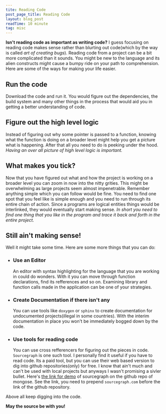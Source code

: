 ```yaml
---
tite: Reading Code
post_page_title: Reading Code
layout: blog_post
readTime: 10 minute
tag: misc
---
```


**Isn't reading code as important as writing code?** I guess focusing on reading code makes sense rather than blurting out code(which by the way is called *art of creating bugs*). Reading code from a project can be a bit more complicated than it sounds. You might be new to the language and its alien constructs might cause a bumpy ride on your path to comprehension.  Here are some of the ways for making your life easier.

## Run the code
Download the code and run it. You would figure out the dependencies, the build system and many other things in the process that would aid you in getting a better understanding of code.

## Figure out the high level logic
Instead of figuring out why some pointer is passed to a function, knowing what the function is doing on a broader level might help you get a picture what is happening. After that all you need to do is peeking under the hood. *Having an over all picture of high level logic is important.*

## What makes you tick?
Now that you have figured out what and how the project is working on a broader level you can zoom in now into the nitty grities. This might be overwhelming as large projects seem almost impenetrable. Remember anything simple which you can follow would be fine. You need to find one spot that you feel like is simple enough and you need to run through its entire chain of action. Since a programs are logical entities things would be interlinked, they would eventually start making sense. *In short you need to find one thing that you like in the program and trace it back and forth in the entire project.*

## Still ain't making sense!
Well it might take some time. Here are some more things that you can do:

+ ### Use an Editor
    An editor with syntax highlighting for the language that you are working in could do wonders. With it you can move through function   declarations, find its refferences and so on. Examining library and function calls made in the application can be one of your strategies.

+ ### Create Documentation if there isn't any
    You can use tools like `doxygen` or `sphinx` to create documentation for undocumented projects(illegal in some countries). With the interim documentation in place you won't be immediately bogged down by the code.

+ ### Use tools for reading code
    You can use cross refferencers for figuring out the pieces in code.
    `Sourcegraph` is one such tool. I personally find it useful if you have to read code. Its a paid tool, but you can use their web based 
    version to dig into github repositories(only) for free. I know that ain't much and can't be used with local projects but anyways I    wasn't promising a sivler bullet. Here's <a href="https://sourcegraph.com/github.com/cesanta/mongoose" target="_blank">the link for demo</a> of sourcegraph on the github repo of mongose. See the link, you need to prepend `sourcegraph.com` before the link of the github repository.

Above all keep digging into the code.

**May the source be with you!**

